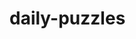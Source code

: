 <!-- README.md -->
<!-- Copyright (c) 2024 Ishan Pranav -->
<!-- Licensed under the MIT license. -->

# daily-puzzles
